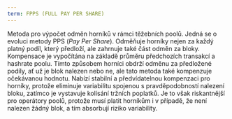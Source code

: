 ```yaml
---
term: FPPS (FULL PAY PER SHARE)
---
```


Metoda pro výpočet odměn horníků v rámci těžebních poolů. Jedná se o evoluci metody PPS (*Pay Per Share*). Odměňuje horníky nejen za každý platný podíl, který předloží, ale zahrnuje také část odměn za bloky. Kompensace je vypočítána na základě průměru předchozích transakcí a hashrate poolu. Tímto způsobem horníci obdrží odměnu za předložené podíly, ať už je blok nalezen nebo ne, ale tato metoda také kompenzuje očekávanou hodnotu. Nabízí stabilní a předvídatelnou kompenzaci pro horníky, protože eliminuje variabilitu spojenou s pravděpodobností nalezení bloku, zatímco je vystavuje kolísání tržních poplatků. Je to však riskantnější pro operátory poolů, protože musí platit horníkům i v případě, že není nalezen žádný blok, a tím absorbují riziko variability.